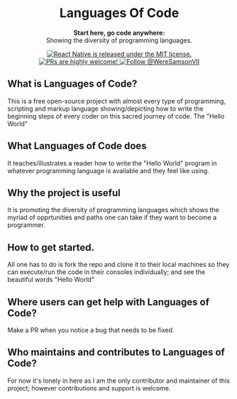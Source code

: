 # <h1 align="center">Languages Of Code</h1>

  
<p align="center">
  <strong>Start here, go code anywhere:</strong><br>
  Showing the diversity of programming languages.
</p>

<p align="center">
  <a href="https://github.com/Samsonroyal/LanguagesOfCode/blob/main/LICENSE">
    <img src="https://img.shields.io/badge/license-MIT-blue.svg" alt="React Native is released under the MIT license." />
  </a>
  <a href="https://github.com/Samsonroyal/LanguagesOfCode">
    <img src="https://img.shields.io/badge/PRs-welcome-brightgreen.svg" alt="PRs are highly welcome!" />
  </a>
  <a href="https://twitter.com/intent/follow?screen_name=WereSamsonVII">
    <img src="https://img.shields.io/twitter/follow/WereSamsonVII.svg?label=Follow%20@WereSamsonVII" alt="Follow @WereSamsonVII" />
  </a>
</p>


## What is Languages of Code?
This is a free open-source project with almost every type of programming, scripting and markup language showing/depicting 
how to write the beginning steps of every coder on this sacred journey of code. The "Hello World"



## What Languages of Code does
It teaches/illustrates a reader how to write the "Hello World" program in whatever programming language is available and they feel like using.



## Why the project is useful
It is promoting the diversity of programming languages which shows the myriad of opprtunities and paths one can take if they want to become a 
programmer.



## How to get started.
All one has to do is fork the repo and clone it to their local machines so they can execute/run the code in their consoles individually; and see the beautiful 
words "Hello World"



## Where users can get help with Languages of Code?
Make a PR when you notice a bug that needs to be fixed.



## Who maintains and contributes to Languages of Code?
For now it's lonely in here as I am the only contributor and maintainer of this project; however contributions and support is welcome.
